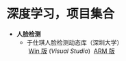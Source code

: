# 深度学习，项目集合

-  **人脸检测**
    - 于仕琪人脸检测动态库（深圳大学）  
  [Win 版](https://github.com/smartadpole/libfacedetection) (*Visual Studio*) 
  [ARM 版](https://github.com/smartadpole/YSQfastfd)
